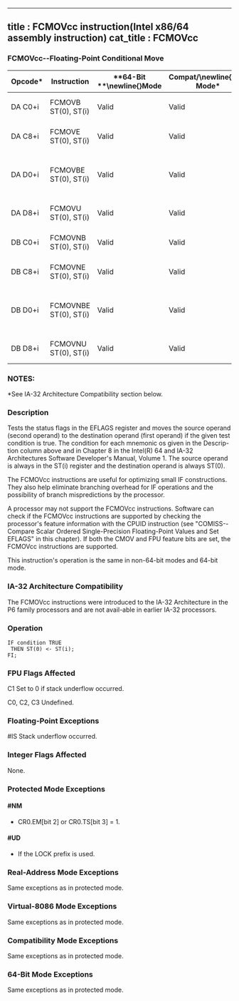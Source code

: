 ----------------------------
title : FCMOVcc instruction(Intel x86/64 assembly instruction)
cat_title : FCMOVcc
----------------------------
### FCMOVcc--Floating-Point Conditional Move


|**Opcode***|**Instruction**|**64-Bit **\newline{}**Mode**|**Compat/**\newline{}**Leg Mode***|**Description**|
|-----------|---------------|-----------------------------|----------------------------------|---------------|
|DA C0+i|FCMOVB ST(0), ST(i)|Valid|Valid|Move if below (CF=1).|
|DA C8+i|FCMOVE ST(0), ST(i)|Valid|Valid|Move if equal (ZF=1).|
|DA D0+i|FCMOVBE ST(0), ST(i)|Valid|Valid|Move if below or equal (CF=1 or ZF=1).|
|DA D8+i|FCMOVU ST(0), ST(i)|Valid|Valid|Move if unordered (PF=1).|
|DB C0+i|FCMOVNB ST(0), ST(i)|Valid|Valid|Move if not below (CF=0).|
|DB C8+i|FCMOVNE ST(0), ST(i)|Valid|Valid|Move if not equal (ZF=0).|
|DB D0+i|FCMOVNBE ST(0), ST(i)|Valid|Valid|Move if not below or equal (CF=0 and ZF=0).|
|DB D8+i|FCMOVNU ST(0), ST(i)|Valid|Valid|Move if not unordered (PF=0).|
### NOTES:


*See IA-32 Architecture Compatibility section below.

### Description


Tests the status flags in the EFLAGS register and moves the source operand (second operand) to the destination operand (first operand) if the given test condition is true. The condition for each mnemonic os given in the Descrip-tion column above and in Chapter 8 in the Intel(R) 64 and IA-32 Architectures Software Developer's Manual, Volume 1. The source operand is always in the ST(i) register and the destination operand is always ST(0).

The FCMOVcc instructions are useful for optimizing small IF constructions. They also help eliminate branching overhead for IF operations and the possibility of branch mispredictions by the processor. 

A processor may not support the FCMOVcc instructions. Software can check if the FCMOVcc instructions are supported by checking the processor's feature information with the CPUID instruction (see "COMISS--Compare Scalar Ordered Single-Precision Floating-Point Values and Set EFLAGS" in this chapter). If both the CMOV and FPU feature bits are set, the FCMOVcc instructions are supported.

This instruction's operation is the same in non-64-bit modes and 64-bit mode.

### IA-32 Architecture Compatibility


The FCMOVcc instructions were introduced to the IA-32 Architecture in the P6 family processors and are not avail-able in earlier IA-32 processors.


### Operation

```info-verb
IF condition TRUE
 THEN ST(0) <- ST(i);
FI;
```
### FPU Flags Affected


C1 Set to 0 if stack underflow occurred.

C0, C2, C3  Undefined.

### Floating-Point Exceptions


#IS Stack underflow occurred.

### Integer Flags Affected


None.


### Protected Mode Exceptions

#### #NM
* CR0.EM[bit 2] or CR0.TS[bit 3] = 1.

#### #UD
* If the LOCK prefix is used.

### Real-Address Mode Exceptions



Same exceptions as in protected mode.


### Virtual-8086 Mode Exceptions



Same exceptions as in protected mode.


### Compatibility Mode Exceptions



Same exceptions as in protected mode.


### 64-Bit Mode Exceptions



Same exceptions as in protected mode.

